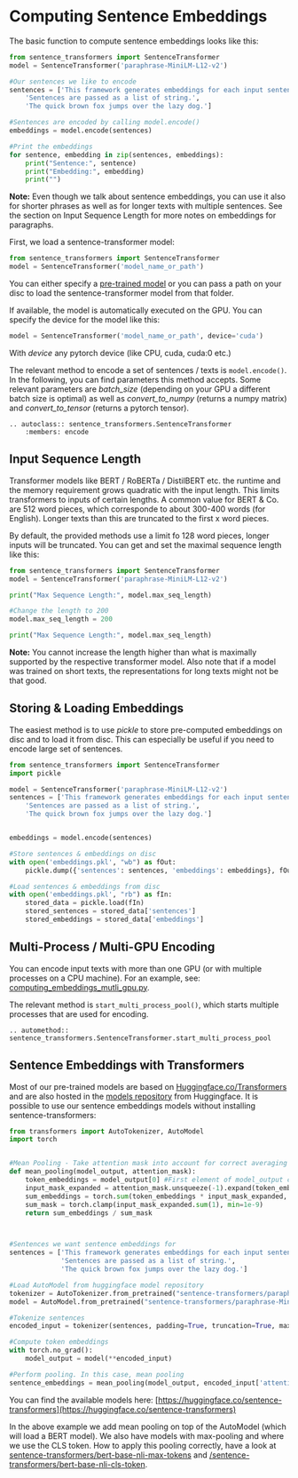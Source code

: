 # Computing Sentence Embeddings



The basic function to compute sentence embeddings looks like this:
```python
from sentence_transformers import SentenceTransformer
model = SentenceTransformer('paraphrase-MiniLM-L12-v2')

#Our sentences we like to encode
sentences = ['This framework generates embeddings for each input sentence',
    'Sentences are passed as a list of string.', 
    'The quick brown fox jumps over the lazy dog.']

#Sentences are encoded by calling model.encode()
embeddings = model.encode(sentences)

#Print the embeddings
for sentence, embedding in zip(sentences, embeddings):
    print("Sentence:", sentence)
    print("Embedding:", embedding)
    print("")
```

**Note:** Even though we talk about sentence embeddings, you can use it also for shorter phrases as well as for longer texts with multiple sentences. See the section on Input Sequence Length for more notes on embeddings for paragraphs.

First, we load a sentence-transformer model:
```python
from sentence_transformers import SentenceTransformer
model = SentenceTransformer('model_name_or_path')
```

You can either specify a [pre-trained model](https://www.sbert.net/docs/pretrained_models.html) or you can pass a path on your disc to load the sentence-transformer model from that folder.

If available, the model is automatically executed on the GPU. You can specify the device for the model like this:
```python
model = SentenceTransformer('model_name_or_path', device='cuda')
```

With *device* any pytorch device (like CPU, cuda, cuda:0 etc.)
 

The relevant method to encode a set of sentences / texts is `model.encode()`. In the following, you can find parameters this method accepts. Some relevant parameters are *batch_size* (depending on your GPU a different batch size is optimal) as well as *convert_to_numpy* (returns a numpy matrix)  and *convert_to_tensor* (returns a pytorch tensor).

```eval_rst
.. autoclass:: sentence_transformers.SentenceTransformer
    :members: encode
```

## Input Sequence Length
Transformer models like BERT / RoBERTa / DistilBERT etc. the runtime and the memory requirement grows quadratic with the input length. This limits transformers to inputs of certain lengths. A common value for BERT & Co. are 512 word pieces, which corresponde to about 300-400 words (for English). Longer texts than this are truncated to the first x word pieces.

By default, the provided methods use a limit fo 128 word pieces, longer inputs will be truncated. You can get and set the maximal sequence length like this:
 
```python
from sentence_transformers import SentenceTransformer
model = SentenceTransformer('paraphrase-MiniLM-L12-v2')

print("Max Sequence Length:", model.max_seq_length)

#Change the length to 200
model.max_seq_length = 200

print("Max Sequence Length:", model.max_seq_length)
```

**Note:** You cannot increase the length higher than what is maximally supported by the respective transformer model. Also note that if a model was trained on short texts, the representations for long texts might not be that good.

## Storing & Loading Embeddings
The easiest method is to use *pickle* to store pre-computed embeddings on disc and to load it from disc. This can especially be useful if you need to encode large set of sentences. 


```python
from sentence_transformers import SentenceTransformer
import pickle

model = SentenceTransformer('paraphrase-MiniLM-L12-v2')
sentences = ['This framework generates embeddings for each input sentence',
    'Sentences are passed as a list of string.', 
    'The quick brown fox jumps over the lazy dog.']


embeddings = model.encode(sentences)

#Store sentences & embeddings on disc
with open('embeddings.pkl', "wb") as fOut:
    pickle.dump({'sentences': sentences, 'embeddings': embeddings}, fOut, protocol=pickle.HIGHEST_PROTOCOL)

#Load sentences & embeddings from disc
with open('embeddings.pkl', "rb") as fIn:
    stored_data = pickle.load(fIn)
    stored_sentences = stored_data['sentences']
    stored_embeddings = stored_data['embeddings']
```

## Multi-Process / Multi-GPU Encoding

You can encode input texts with more than one GPU (or with multiple processes on a CPU machine). For an example, see: [computing_embeddings_mutli_gpu.py](computing_embeddings_mutli_gpu.py).

The relevant method is `start_multi_process_pool()`, which starts multiple processes that are used for encoding.

 ```eval_rst
.. automethod:: sentence_transformers.SentenceTransformer.start_multi_process_pool
```

## Sentence Embeddings with Transformers
Most of our pre-trained models are based on [Huggingface.co/Transformers](https://huggingface.co/transformers/) and are also hosted in the [models repository](https://huggingface.co/models) from Huggingface. It is possible to use our sentence embeddings models without installing sentence-transformers:

```python
from transformers import AutoTokenizer, AutoModel
import torch


#Mean Pooling - Take attention mask into account for correct averaging
def mean_pooling(model_output, attention_mask):
    token_embeddings = model_output[0] #First element of model_output contains all token embeddings
    input_mask_expanded = attention_mask.unsqueeze(-1).expand(token_embeddings.size()).float()
    sum_embeddings = torch.sum(token_embeddings * input_mask_expanded, 1)
    sum_mask = torch.clamp(input_mask_expanded.sum(1), min=1e-9)
    return sum_embeddings / sum_mask



#Sentences we want sentence embeddings for
sentences = ['This framework generates embeddings for each input sentence',
             'Sentences are passed as a list of string.',
             'The quick brown fox jumps over the lazy dog.']

#Load AutoModel from huggingface model repository
tokenizer = AutoTokenizer.from_pretrained("sentence-transformers/paraphrase-MiniLM-L12-v2")
model = AutoModel.from_pretrained("sentence-transformers/paraphrase-MiniLM-L12-v2")

#Tokenize sentences
encoded_input = tokenizer(sentences, padding=True, truncation=True, max_length=128, return_tensors='pt')

#Compute token embeddings
with torch.no_grad():
    model_output = model(**encoded_input)

#Perform pooling. In this case, mean pooling
sentence_embeddings = mean_pooling(model_output, encoded_input['attention_mask'])
```


You can find the available models here: [https://huggingface.co/sentence-transformers](https://huggingface.co/sentence-transformers)


In the above example we add mean pooling on top of the AutoModel (which will load a BERT model). We also have models with max-pooling and where we use the CLS token. How to apply this pooling correctly, have a look at [sentence-transformers/bert-base-nli-max-tokens](https://huggingface.co/sentence-transformers/bert-base-nli-max-tokens) and [/sentence-transformers/bert-base-nli-cls-token](https://huggingface.co/sentence-transformers/bert-base-nli-cls-token).


